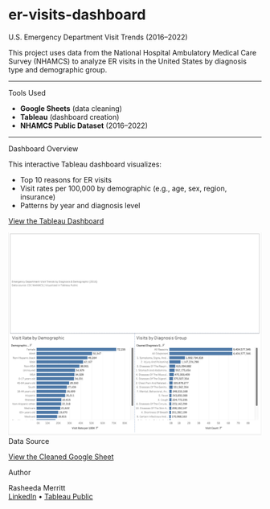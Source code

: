 # er-visits-dashboard
U.S. Emergency Department Visit Trends (2016–2022)

This project uses data from the National Hospital Ambulatory Medical Care Survey (NHAMCS) to analyze ER visits in the United States by diagnosis type and demographic group.

---

Tools Used
- **Google Sheets** (data cleaning)
- **Tableau** (dashboard creation)
- **NHAMCS Public Dataset** (2016–2022)

---

Dashboard Overview

This interactive Tableau dashboard visualizes:
- Top 10 reasons for ER visits
- Visit rates per 100,000 by demographic (e.g., age, sex, region, insurance)
- Patterns by year and diagnosis level

[View the Tableau Dashboard](https://public.tableau.com/app/profile/rasheeda.merritt/viz/U_S_EmergencyDepartmentVisitTrends2016/Dashboard1)

![Dashboard Preview](./dashboard_preview.png)
Data Source

[View the Cleaned Google Sheet](https://docs.google.com/spreadsheets/d/1ju8iSyfFkcw7PmQBD2MhQ2DRmtgl6FX8ilabjePIqts/edit?usp=sharing)


Author

Rasheeda Merritt  
[LinkedIn](https://www.linkedin.com/in/rasheeda-merritt) • [Tableau Public](https://public.tableau.com/app/profile/rasheeda.merritt)
